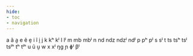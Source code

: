 ```yaml
---
hide:
- toc
- navigation
---
```

a
ã
a̰
e
ẽ
ḛ
i
ĩ
ḭ
j
k
kʰ
kʲ
l
lʲ
m
mb
mbʲ
n
nd
ndz
ndzʲ
ndʲ
p
pʰ
pʲ
s
sʲ
t
ts
tsʰ
tsʲ
tsʲʰ
tʰ
tʲʰ
u
ũ
ṵ
w
x
xʲ
ŋɡ
ɲ
ɸʲ
βʲ
